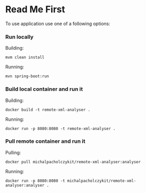 # Read Me First
To use application use one of a following options:

### Run locally

Building:
```
mvm clean install
```
Running:
```
mvn spring-boot:run
```

### Build local container and run it
Building:
```
docker build -t remote-xml-analyser .
```
Running:
```
docker run -p 8080:8080 -t remote-xml-analyser .
```
### Pull remote container and run it
Pulling:
```
docker pull michalpacholczykit/remote-xml-analyser:analyser
```
Running:
```
docker run -p 8080:8080 -t michalpacholczykit/remote-xml-analyser:analyser .
```
